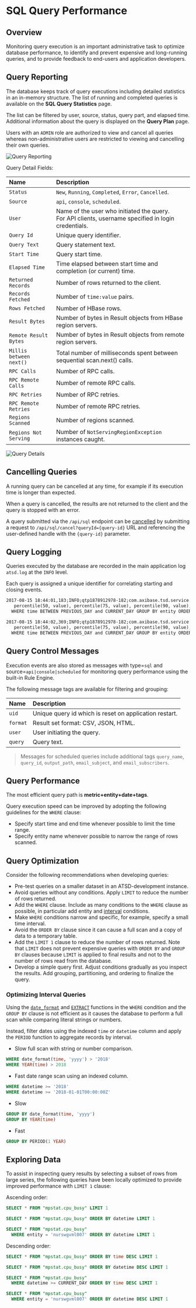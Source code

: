 # SQL Query Performance

## Overview

Monitoring query execution is an important administrative task to optimize database performance, to identify and prevent expensive and long-running queries, and to provide feedback to end-users and application developers.

## Query Reporting

The database keeps track of query executions including detailed statistics in an in-memory structure. The list of running and completed queries is available on the **SQL Query Statistics** page.

The list can be filtered by user, source, status, query part, and elapsed time. Additional information about the query is displayed on the **Query Plan** page.

Users with an `ADMIN` role are authorized to view and cancel all queries whereas non-administrative users are restricted to viewing and cancelling their own queries.

![Query Reporting](./images/sql-query-reporting.png)

Query Detail Fields:

| **Name** | **Description** |
|:---|:---|
| `Status` | `New`, `Running`, `Completed`, `Error`, `Cancelled`. |
| `Source` | `api`, `console`, `scheduled`. |
| `User` | Name of the user who initiated the query.<br>For API clients, username specified in login credentials. |
| `Query Id` | Unique query identifier. |
| `Query Text` | Query statement text. |
| `Start Time` | Query start time. |
| `Elapsed Time` | Time elapsed between start time and completion (or current) time. |
| `Returned Records` | Number of rows returned to the client. |
| `Records Fetched` | Number of `time:value` pairs. |
| `Rows Fetched` | Number of HBase rows. |
| `Result Bytes` | Number of bytes in Result objects from HBase region servers. |
| `Remote Result Bytes` | Number of bytes in Result objects from remote region servers. |
| `Millis between next()` | Total number of milliseconds spent between sequential scan.next() calls. |
| `RPC Calls` | Number of RPC calls. |
| `RPC Remote Calls` | Number of remote RPC calls. |
| `RPC Retries` | Number of RPC retries. |
| `RPC Remote Retries` | Number of remote RPC retries.  |
| `Regions Scanned` | Number of regions scanned. |
| `Regions Not Serving` | Number of `NotServingRegionException` instances caught. |

![Query Details](./images/sql-query-details.png)

## Cancelling Queries

A running query can be cancelled at any time, for example if its execution time is longer than expected.

When a query is cancelled, the results are not returned to the client and the query is stopped with an error.

A query submitted via the `/api/sql` endpoint can be [cancelled](api.md#cancelling-the-query) by submitting a request to `/api/sql/cancel?queryId={query-id}` URL and referencing the user-defined handle with the `{query-id}` parameter.

## Query Logging

Queries executed by the database are recorded in the main application log `atsd.log` at the `INFO` level.

Each query is assigned a unique identifier for correlating starting and closing events.

```txt
2017-08-15 18:44:01,183;INFO;qtp1878912978-182;com.axibase.tsd.service.sql.SqlQueryServiceImpl;Starting sql query execution. [uid=218], user: user003, source: scheduled, sql: SELECT entity, AVG(value) AS "Average", median(value), MAX(value), count(*),
   percentile(50, value), percentile(75, value), percentile(90, value),  percentile(99, value) FROM "mpstat.cpu_busy"
  WHERE time BETWEEN PREVIOUS_DAY and CURRENT_DAY GROUP BY entity ORDER BY AVG(value) DESC

2017-08-15 18:44:02,369;INFO;qtp1878912978-182;com.axibase.tsd.service.sql.SqlQueryServiceImpl;Sql query execution took 1.19 s, rows returned 7. [uid=218], user: user003, sql: SELECT entity, AVG(value) AS "Average", median(value), MAX(value), count(*),
   percentile(50, value), percentile(75, value), percentile(90, value),  percentile(99, value) FROM "mpstat.cpu_busy"
  WHERE time BETWEEN PREVIOUS_DAY and CURRENT_DAY GROUP BY entity ORDER BY AVG(value) DESC
```

## Query Control Messages

Execution events are also stored as messages with type=`sql` and source=`api|console|scheduled` for monitoring query performance using the built-in Rule Engine.

The following message tags are available for filtering and grouping:

| **Name** | **Description** |
|:---|:---|
| `uid`    | Unique query id which is reset on application restart. |
| `format` | Result set format: CSV, JSON, HTML. |
| `user`   | User initiating the query. |
| `query`  | Query text. |

> Messages for scheduled queries include additional tags `query_name`, `query_id`, `output_path`, `email_subject`, and `email_subscribers`.

## Query Performance

The most efficient query path is **metric+entity+date+tags**.

Query execution speed can be improved by adopting the following guidelines for the `WHERE` clause:

* Specify start time and end time whenever possible to limit the time range.
* Specify entity name whenever possible to narrow the range of rows scanned.

## Query Optimization

Consider the following recommendations when developing queries:

* Pre-test queries on a smaller dataset in an ATSD-development instance.
* Avoid queries without any conditions. Apply `LIMIT` to reduce the number of rows returned.
* Add the `WHERE` clause. Include as many conditions to the `WHERE` clause as possible, in particular add entity and [interval](README.md#interval-condition) conditions.
* Make `WHERE` conditions narrow and specific, for example, specify a small time interval.
* Avoid the `ORDER BY` clause since it can cause a full scan and a copy of data to a temporary table.
* Add the `LIMIT 1` clause to reduce the number of rows returned. Note that `LIMIT` does not prevent expensive queries with `ORDER BY` and `GROUP BY` clauses because `LIMIT` is applied to final results and not to the number of rows read from the database.
* Develop a simple query first. Adjust conditions gradually as you inspect the results. Add grouping, partitioning, and ordering to finalize the query.

### Optimizing Interval Queries

Using the [`date_format`](README.md#date_format) and [`EXTRACT`](README.md#extract) functions in the `WHERE` condition and the `GROUP BY` clause is not efficient as it causes the database to perform a full scan while comparing literal strings or numbers.

Instead, filter dates using the indexed `time` or `datetime` column and apply the `PERIOD` function to aggregate records by interval.

* Slow full scan with string or number comparison.

```sql
WHERE date_format(time, 'yyyy') > '2018'
WHERE YEAR(time) > 2018
```

* Fast date range scan using an indexed column.

```sql
WHERE datetime >= '2018'
WHERE datetime >= '2018-01-01T00:00:00Z'
```

* Slow

```sql
GROUP BY date_format(time, 'yyyy')
GROUP BY YEAR(time)
```

* Fast

```sql
GROUP BY PERIOD(1 YEAR)
```

## Exploring Data

To assist in inspecting query results by selecting a subset of rows from large series, the following queries have been locally optimized to provide improved performance with `LIMIT 1` clause:

Ascending order:

```sql
SELECT * FROM "mpstat.cpu_busy" LIMIT 1
```

```sql
SELECT * FROM "mpstat.cpu_busy" ORDER BY datetime LIMIT 1
```

```sql
SELECT * FROM "mpstat.cpu_busy"
  WHERE entity = 'nurswgvml007' ORDER BY datetime LIMIT 1
```

Descending order:

```sql
SELECT * FROM "mpstat.cpu_busy" ORDER BY time DESC LIMIT 1
```

```sql
SELECT * FROM "mpstat.cpu_busy" ORDER BY datetime DESC LIMIT 1
```

```sql
SELECT * FROM "mpstat.cpu_busy"
  WHERE datetime >= CURRENT_DAY ORDER BY time DESC LIMIT 1
  ```

```sql
SELECT * FROM "mpstat.cpu_busy"
  WHERE entity = 'nurswgvml007' ORDER BY datetime DESC LIMIT 1
```